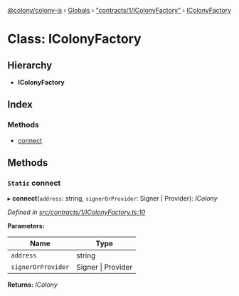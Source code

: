 [@colony/colony-js](../README.md) › [Globals](../globals.md) › ["contracts/1/IColonyFactory"](../modules/_contracts_1_icolonyfactory_.md) › [IColonyFactory](_contracts_1_icolonyfactory_.icolonyfactory.md)

# Class: IColonyFactory

## Hierarchy

* **IColonyFactory**

## Index

### Methods

* [connect](_contracts_1_icolonyfactory_.icolonyfactory.md#static-connect)

## Methods

### `Static` connect

▸ **connect**(`address`: string, `signerOrProvider`: Signer | Provider): *IColony*

*Defined in [src/contracts/1/IColonyFactory.ts:10](https://github.com/JoinColony/colonyJS/blob/2830301/src/contracts/1/IColonyFactory.ts#L10)*

**Parameters:**

Name | Type |
------ | ------ |
`address` | string |
`signerOrProvider` | Signer &#124; Provider |

**Returns:** *IColony*

